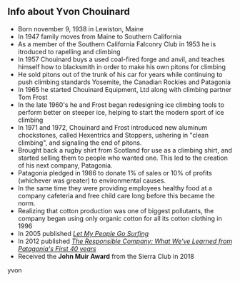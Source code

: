 ## Info about Yvon Chouinard

- Born november 9, 1938 in Lewiston, Maine
- In 1947 family moves from Maine to Southern California
- As a member of the Southern California Falconry Club in 1953 he is itroduced to rapelling and climbing
- In 1957 Chouinard buys a used coal-fired forge and anvil, and teaches himself how to blacksmith in order to make his own pitons for climbing
- He sold pitons out of the trunk of his car for years while continuing to push climbing standards Yosemite, the Canadian Rockies and Patagonia
- In 1965 he started Chouinard Equipment, Ltd along with climbing partner Tom Frost
- In the late 1960's he and Frost began redesigning ice climbing tools to perform better on steeper ice, helping to start the modern sport of ice climbing
- In 1971 and 1972, Chouinard and Frost introduced new aluminum chockstones, called Hexentrics and Stoppers, ushering in "clean climbing", and signaling the end of pitons.
- Brought back a rugby shirt from Scotland for use as a climbing shirt, and started selling them to people who wanted one. This led to the creation of his next company, Patagonia.
- Patagonia pledged in 1986 to donate 1% of sales or 10% of profits (whichever was greater) to environmental causes.
- In the same time they were providing employees healthy food at a company cafeteria and free child care long before this became the norm.
- Realizing that cotton production was one of biggest pollutants, the company began using only organic cotton for all its cotton clothing in 1996
- In 2005 published [*Let My People Go Surfing*](https://www.googleadservices.com/pagead/aclk?sa=L&ai=DChcSEwjun6rH4JXgAhURxmQKHVQmAiQYABAHGgJwag&ohost=www.google.com&cid=CAESQOD2okT8B_PlT42KcB_pCe8CCt_k8eEK8rXtojlXIyiMSqQq8cCL5Oq1kYVo6Vlv34pp0nYt3t5XL9YW4g-IAwE&sig=AOD64_079rZvNhKrzcJ8QDpkVQHF1WUl5A&q=&ved=2ahUKEwj_06LH4JXgAhWOwcQHHb8FB7kQ0Qx6BAgPEAE&adurl=)
- In 2012 published [*The Responsible Company: What We've Learned from Patagonia's First 40 years*](https://www.google.com/url?sa=t&rct=j&q=&esrc=s&source=web&cd=2&cad=rja&uact=8&ved=2ahUKEwjvm5WW4ZXgAhUmxFQKHfVMADsQFjABegQIFBAB&url=https%3A%2F%2Fwww.patagonia.com%2Fproduct%2Fthe-responsible-company-what-weve-learned-from-patagonias-first-forty-years-paperback-book%2FBK233.html&usg=AOvVaw1FN5zps4xvypDXgsNGs1AL)
- Received the __John Muir Award__ from the Sierra Club in 2018

yvon